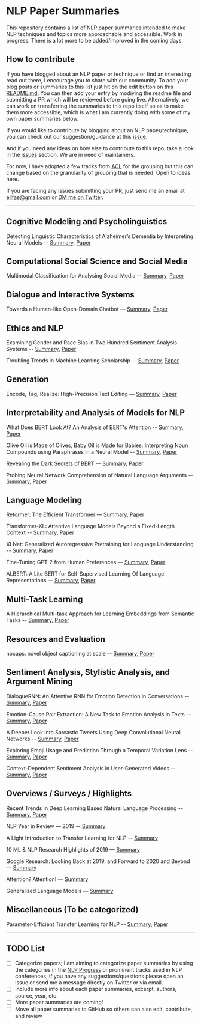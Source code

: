 # NLP Paper Summaries
This repository contains a list of NLP paper summaries intended to make NLP techniques and topics more approachable and accessible. Work in progress. There is a lot more to be added/improved in the coming days.

## How to contribute
If you have blogged about an NLP paper or technique or find an interesting read out there, I encourage you to share with our community. To add your blog posts or summaries to this list just hit on the edit button on this [README.md](https://github.com/dair-ai/nlp_paper_summaries/blob/master/README.md). You can then add your entry by modiying the readme file and submitting a PR which will be reviewed before going live. Alternatively, we can work on transferring the summaries to this repo itself so as to make them more accessible, which is what I am currently doing with some of my own paper summaries below. 

If you would like to contribute by blogging about an NLP paper/technique, you can check out our suggestion/guidance at this [issue](https://github.com/dair-ai/dair-ai.github.io/issues/23). 

And if you need any ideas on how else to contribute to this repo, take a look in the [issues](https://github.com/dair-ai/nlp_paper_summaries/issues) section. We are in need of maintainers.

For now, I have adopted a few tracks from [ACL](https://acl2020.org/calls/papers/) for the grouping but this can change based on the granularity of grouping that is needed. Open to ideas here. 

If you are facing any issues submitting your PR, just send me an email at ellfae@gmail.com or [DM me on Twitter](https://twitter.com/omarsar0).

---



## Cognitive Modeling and Psycholinguistics

Detecting Linguistic Characteristics of Alzheimer’s Dementia by Interpreting Neural Models -- [Summary](https://medium.com/dair-ai/using-deep-learning-to-detect-linguistic-cues-of-alzheimers-patients-a606693e54f9), [Paper](https://www.aclweb.org/anthology/N18-2110/)

## Computational Social Science and Social Media

Multimodal Classification for Analysing Social Media -- [Summary](https://medium.com/dair-ai/detecting-emotions-with-cnn-fusion-models-b066944969c8), [Paper](https://arxiv.org/abs/1708.02099)

## Dialogue and Interactive Systems

Towards a Human-like Open-Domain Chatbot — [Summary](https://ai.googleblog.com/2020/01/towards-conversational-agent-that-can.html), [Paper](https://arxiv.org/abs/2001.09977)

## Ethics and NLP

Examining Gender and Race Bias in Two Hundred Sentiment Analysis Systems -- [Summary](https://medium.com/dair-ai/examining-gender-and-race-bias-in-sentiment-analysis-systems-b04b269a653), [Paper](https://www.aclweb.org/anthology/S18-2005/)

Troubling Trends in Machine Learning Scholarship -- [Summary](https://medium.com/dair-ai/an-overview-of-troubling-trends-in-machine-learning-scholarship-582df3caa518), [Paper](https://arxiv.org/abs/1807.03341)

## Generation

Encode, Tag, Realize: High-Precision Text Editing — [Summary](https://ai.googleblog.com/2020/01/encode-tag-and-realize-controllable-and.html), [Paper](https://research.google/pubs/pub48542/)

## Interpretability and Analysis of Models for NLP

What Does BERT Look At? An Analysis of BERT's Attention -- [Summary](https://medium.com/dair-ai/aspects-of-language-captured-by-bert-32bc3c54016f), [Paper](https://arxiv.org/abs/1906.04341v1)

Olive Oil is Made of Olives, Baby Oil is Made for Babies: Interpreting Noun Compounds using Paraphrases in a Neural Model -- [Summary](https://medium.com/dair-ai/olive-oil-is-made-of-olives-baby-oil-is-made-for-babies-paper-summary-a6f9b5544761), [Paper](https://arxiv.org/abs/1803.08073)

Revealing the Dark Secrets of BERT — [Summary](https://text-machine-lab.github.io/blog/2020/bert-secrets/), [Paper](https://www.aclweb.org/anthology/D19-1445.pdf)

Probing Neural Network Comprehension of Natural Language Arguments — [Summary](https://thegradient.pub/nlps-clever-hans-moment-has-arrived/), [Paper](https://www.aclweb.org/anthology/P19-1459/)

## Language Modeling

Reformer: The Efficient Transformer — [Summary](https://www.pragmatic.ml/reformer-deep-dive/), [Paper](https://arxiv.org/abs/2001.04451)

Transformer-XL: Attentive Language Models Beyond a Fixed-Length Context -- [Summary](https://medium.com/dair-ai/a-light-introduction-to-transformer-xl-be5737feb13), [Paper](https://arxiv.org/abs/1901.02860)

XLNet: Generalized Autoregressive Pretraining for Language Understanding -- [Summary](https://medium.com/dair-ai/xlnet-outperforms-bert-on-several-nlp-tasks-9ec867bb563b), [Paper](https://arxiv.org/abs/1906.08237)

Fine-Tuning GPT-2 from Human Preferences — [Summary](https://openai.com/blog/fine-tuning-gpt-2/), [Paper](https://arxiv.org/abs/1909.08593)

ALBERT: A Lite BERT for Self-Supervised Learning Of Language Representations — [Summary](https://amitness.com/2020/02/albert-visual-summary/), [Paper](https://arxiv.org/abs/1909.11942) 

## Multi-Task Learning

A Hierarchical Multi-task Approach for Learning Embeddings from Semantic Tasks -- [Summary](https://medium.com/dair-ai/hmtl-multi-task-learning-for-state-of-the-art-nlp-245572bbb601), [Paper](https://arxiv.org/abs/1811.06031)

## Resources and Evaluation

nocaps: novel object captioning at scale -- [Summary](https://medium.com/dair-ai/large-scale-image-captioning-a2c0191ffd3c), [Paper](https://arxiv.org/abs/1812.08658)

## Sentiment Analysis, Stylistic Analysis, and Argument Mining

DialogueRNN: An Attentive RNN for Emotion Detection in Conversations -- [Summary](https://medium.com/dair-ai/dialoguernn-emotion-classification-in-conversation-1e389d035aff), [Paper](https://arxiv.org/abs/1811.00405)

Emotion-Cause Pair Extraction: A New Task to Emotion Analysis in Texts -- [Summary](https://medium.com/dair-ai/a-deep-learning-approach-to-improve-emotion-cause-extraction-135bd9ea3899), [Paper](https://arxiv.org/abs/1906.01267)

A Deeper Look into Sarcastic Tweets Using Deep Convolutional Neural Networks -- [Summary](https://medium.com/dair-ai/detecting-sarcasm-with-deep-convolutional-neural-networks-4a0657f79e80), [Paper](https://arxiv.org/abs/1610.08815)

Exploring Emoji Usage and Prediction Through a Temporal Variation Lens -- [Summary](https://medium.com/dair-ai/deep-learning-and-time-to-predict-emojis-4a6256c16475), [Paper](https://arxiv.org/abs/1805.00731)

Context-Dependent Sentiment Analysis in User-Generated Videos -- [Summary](https://medium.com/dair-ai/state-of-the-art-multimodal-sentiment-classification-in-videos-1daa8a481c5a), [Paper](https://www.aclweb.org/anthology/P17-1081/)

## Overviews / Surveys / Highlights

Recent Trends in Deep Learning Based Natural Language Processing -- [Summary](https://medium.com/dair-ai/deep-learning-for-nlp-an-overview-of-recent-trends-d0d8f40a776d), [Paper](https://arxiv.org/abs/1708.02709)

NLP Year in Review — 2019 -- [Summary](https://medium.com/dair-ai/nlp-year-in-review-2019-fb8d523bcb19)

A Light Introduction to Transfer Learning for NLP -- [Summary](https://medium.com/dair-ai/a-light-introduction-to-transfer-learning-for-nlp-3e2cb56b48c8)

10 ML & NLP Research Highlights of 2019 — [Summary](https://ruder.io/research-highlights-2019/)

Google Research: Looking Back at 2019, and Forward to 2020 and Beyond — [Summary](https://ai.googleblog.com/2020/01/google-research-looking-back-at-2019.html)

Attention? Attention! — [Summary](https://lilianweng.github.io/lil-log/2018/06/24/attention-attention.html)

Generalized Language Models — [Summary](https://lilianweng.github.io/lil-log/2019/01/31/generalized-language-models.html)

## Miscellaneous (To be categorized)

Parameter-Efficient Transfer Learning for NLP -- [Summary](https://medium.com/dair-ai/adapters-a-compact-and-extensible-transfer-learning-method-for-nlp-6d18c2399f62), [Paper](https://arxiv.org/abs/1902.00751)

---

## TODO List
- [ ] Categorize papers; I am aiming to categorize paper summaries by using the categories in the [NLP Progress](http://nlpprogress.com/) or prominent tracks used in NLP conferences; if you have any suggestions/questions please open an issue or send me a message directly on Twitter or via email.
- [ ] Include more info about each paper summaries, excerpt, authors, source, year, etc.
- [ ] More paper summaries are coming!
- [ ] Move all paper summaries to GitHub so others can also edit, contribute, and review
